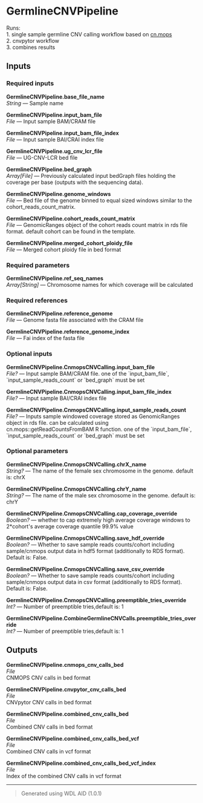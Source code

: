 # GermlineCNVPipeline
Runs: <br>1. single sample germline CNV calling workflow based on [cn.mops](https://bioconductor.org/packages/release/bioc/html/cn.mops.html)<br>2. cnvpytor workflow<br> 3. combines results</b>

## Inputs

### Required inputs
<p name="GermlineCNVPipeline.base_file_name">
        <b>GermlineCNVPipeline.base_file_name</b><br />
        <i>String </i> &mdash; 
         Sample name <br /> 
</p>
<p name="GermlineCNVPipeline.input_bam_file">
        <b>GermlineCNVPipeline.input_bam_file</b><br />
        <i>File </i> &mdash; 
         Input sample BAM/CRAM file <br /> 
</p>
<p name="GermlineCNVPipeline.input_bam_file_index">
        <b>GermlineCNVPipeline.input_bam_file_index</b><br />
        <i>File </i> &mdash; 
         Input sample BAI/CRAI index file <br /> 
</p>
<p name="GermlineCNVPipeline.ug_cnv_lcr_file">
        <b>GermlineCNVPipeline.ug_cnv_lcr_file</b><br />
        <i>File </i> &mdash; 
         UG-CNV-LCR bed file <br /> 
</p>
<p name="GermlineCNVPipeline.bed_graph">
        <b>GermlineCNVPipeline.bed_graph</b><br />
        <i>Array[File] </i> &mdash; 
         Previously calculated input bedGraph files holding the coverage per base (outputs with the sequencing data). <br /> 
</p>
<p name="GermlineCNVPipeline.genome_windows">
        <b>GermlineCNVPipeline.genome_windows</b><br />
        <i>File </i> &mdash; 
         Bed file of the genome binned to equal sized windows similar to the cohort_reads_count_matrix. <br /> 
</p>
<p name="GermlineCNVPipeline.cohort_reads_count_matrix">
        <b>GermlineCNVPipeline.cohort_reads_count_matrix</b><br />
        <i>File </i> &mdash; 
         GenomicRanges object of the cohort reads count matrix in rds file format. default cohort can be found in the template. <br /> 
</p>
<p name="GermlineCNVPipeline.merged_cohort_ploidy_file">
        <b>GermlineCNVPipeline.merged_cohort_ploidy_file</b><br />
        <i>File </i> &mdash; 
         Merged cohort ploidy file in bed format <br /> 
</p>

### Required parameters
<p name="GermlineCNVPipeline.ref_seq_names">
        <b>GermlineCNVPipeline.ref_seq_names</b><br />
        <i>Array[String] </i> &mdash; 
         Chromosome names for which coverage will be calculated <br /> 
</p>

### Required references
<p name="GermlineCNVPipeline.reference_genome">
        <b>GermlineCNVPipeline.reference_genome</b><br />
        <i>File </i> &mdash; 
         Genome fasta file associated with the CRAM file <br /> 
</p>
<p name="GermlineCNVPipeline.reference_genome_index">
        <b>GermlineCNVPipeline.reference_genome_index</b><br />
        <i>File </i> &mdash; 
         Fai index of the fasta file <br /> 
</p>

### Optional inputs
<p name="GermlineCNVPipeline.CnmopsCNVCalling.input_bam_file">
        <b>GermlineCNVPipeline.CnmopsCNVCalling.input_bam_file</b><br />
        <i>File? </i> &mdash; 
         Input sample BAM/CRAM file. one of the `input_bam_file`, `input_sample_reads_count` or `bed_graph` must be set <br /> 
</p>
<p name="GermlineCNVPipeline.CnmopsCNVCalling.input_bam_file_index">
        <b>GermlineCNVPipeline.CnmopsCNVCalling.input_bam_file_index</b><br />
        <i>File? </i> &mdash; 
         Input sample BAI/CRAI index file <br /> 
</p>
<p name="GermlineCNVPipeline.CnmopsCNVCalling.input_sample_reads_count">
        <b>GermlineCNVPipeline.CnmopsCNVCalling.input_sample_reads_count</b><br />
        <i>File? </i> &mdash; 
         Inputs sample windowed coverage stored as GenomicRanges object in rds file. can be calculated using cn.mops::getReadCountsFromBAM R function.  one of the `input_bam_file`, `input_sample_reads_count` or `bed_graph` must be set <br /> 
</p>

### Optional parameters
<p name="GermlineCNVPipeline.CnmopsCNVCalling.chrX_name">
        <b>GermlineCNVPipeline.CnmopsCNVCalling.chrX_name</b><br />
        <i>String? </i> &mdash; 
         The name of the female sex chromosome in the genome. default is: chrX <br /> 
</p>
<p name="GermlineCNVPipeline.CnmopsCNVCalling.chrY_name">
        <b>GermlineCNVPipeline.CnmopsCNVCalling.chrY_name</b><br />
        <i>String? </i> &mdash; 
         The name of the male sex chromosome in the genome. default is: chrY <br /> 
</p>
<p name="GermlineCNVPipeline.CnmopsCNVCalling.cap_coverage_override">
        <b>GermlineCNVPipeline.CnmopsCNVCalling.cap_coverage_override</b><br />
        <i>Boolean? </i> &mdash; 
         whether to cap extremely high average coverage windows to 2*cohort's average coverage quantile 99.9% value <br /> 
</p>
<p name="GermlineCNVPipeline.CnmopsCNVCalling.save_hdf_override">
        <b>GermlineCNVPipeline.CnmopsCNVCalling.save_hdf_override</b><br />
        <i>Boolean? </i> &mdash; 
         Whether to save sample reads counts/cohort including sample/cnmops output data in hdf5 format (additionally to RDS format). Default is: False. <br /> 
</p>
<p name="GermlineCNVPipeline.CnmopsCNVCalling.save_csv_override">
        <b>GermlineCNVPipeline.CnmopsCNVCalling.save_csv_override</b><br />
        <i>Boolean? </i> &mdash; 
         Whether to save sample reads counts/cohort including sample/cnmops output data in csv format (additionally to RDS format). Default is: False. <br /> 
</p>
<p name="GermlineCNVPipeline.CnmopsCNVCalling.preemptible_tries_override">
        <b>GermlineCNVPipeline.CnmopsCNVCalling.preemptible_tries_override</b><br />
        <i>Int? </i> &mdash; 
         Number of preemptible tries,default is: 1 <br /> 
</p>
<p name="GermlineCNVPipeline.CombineGermlineCNVCalls.preemptible_tries_override">
        <b>GermlineCNVPipeline.CombineGermlineCNVCalls.preemptible_tries_override</b><br />
        <i>Int? </i> &mdash; 
         Number of preemptible tries,default is: 1 <br /> 
</p>
</details>


## Outputs
<p name="GermlineCNVPipeline.cnmops_cnv_calls_bed">
        <b>GermlineCNVPipeline.cnmops_cnv_calls_bed</b><br />
        <i>File</i><br />
        CNMOPS CNV calls in bed format
</p>
<p name="GermlineCNVPipeline.cnvpytor_cnv_calls_bed">
        <b>GermlineCNVPipeline.cnvpytor_cnv_calls_bed</b><br />
        <i>File</i><br />
        CNVpytor CNV calls in bed format
</p>
<p name="GermlineCNVPipeline.combined_cnv_calls_bed">
        <b>GermlineCNVPipeline.combined_cnv_calls_bed</b><br />
        <i>File</i><br />
        Combined CNV calls in bed format
</p>
<p name="GermlineCNVPipeline.combined_cnv_calls_bed_vcf">
        <b>GermlineCNVPipeline.combined_cnv_calls_bed_vcf</b><br />
        <i>File</i><br />
        Combined CNV calls in vcf format
</p>
<p name="GermlineCNVPipeline.combined_cnv_calls_bed_vcf_index">
        <b>GermlineCNVPipeline.combined_cnv_calls_bed_vcf_index</b><br />
        <i>File</i><br />
        Index of the combined CNV calls in vcf format
</p>

<hr />

> Generated using WDL AID (1.0.1)
